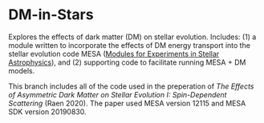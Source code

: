 # DM-in-Stars #

Explores the effects of dark matter (DM) on stellar evolution. Includes: (1) a module written to incorporate the effects of DM energy transport into the stellar evolution code MESA ([Modules for Experiments in Stellar Astrophysics](http://mesa.sourceforge.net)), and (2) supporting code to facilitate running MESA + DM models.

This branch includes all of the code used in the preperation of _The Effects of Asymmetric Dark Matter on Stellar Evolution I: Spin-Dependent Scattering_ (Raen 2020). The paper used MESA version 12115 and MESA SDK version 20190830.
